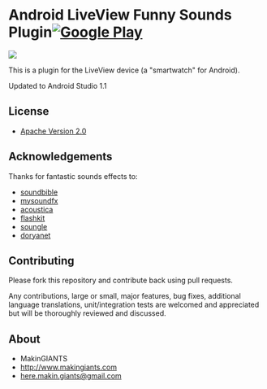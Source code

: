 # Android LiveView Funny Sounds Plugin[![Google Play](http://developer.android.com/images/brand/en_generic_rgb_wo_45.png)](https://play.google.com/store/apps/details?id=com.makingiants.liveview.funny)

<a href="https://play.google.com/store/apps/details?id=com.makingiants.liveview.funny" alt="Download from Google Play">
	<img src="http://1.bp.blogspot.com/-jYKPrWY1DwA/UKBCFt33SMI/AAAAAAAAAho/S1Dl2tFgxPg/s640/banner.png">
</a>

This is a plugin for the LiveView device
(a "smartwatch" for Android).

Updated to Android Studio 1.1


## License

* [Apache Version 2.0](http://www.apache.org/licenses/LICENSE-2.0.html)


## Acknowledgements

Thanks for fantastic sounds effects to:

* [soundbible](http://soundbible.com/)
* [mysoundfx](http://www.mysoundfx.com/)
* [acoustica](http://www.acoustica.com)
* [flashkit](http://www.flashkit.com/soundfx/)
* [soungle](http://www.soungle.com/)
* [doryanet](http://www.doryanet.co.il/doron)


## Contributing

Please fork this repository and contribute back using pull requests.

Any contributions, large or small, major features, bug fixes, additional
language translations, unit/integration tests are welcomed and appreciated
but will be thoroughly reviewed and discussed.


## About

+ MakinGIANTS
+ http://www.makingiants.com
+ here.makin.giants@gmail.com
